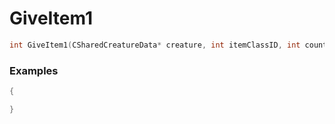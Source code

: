 # GiveItem1

```cpp - C++
int GiveItem1(CSharedCreatureData* creature, int itemClassID, int count);
```

### Examples
```cpp - C++
{

}
```
